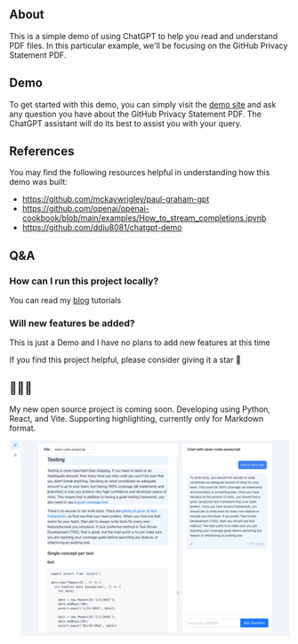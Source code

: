 ## About

This is a simple demo of using ChatGPT to help you read and understand PDF files. In this particular example, we'll be focusing on the GitHub Privacy Statement PDF.

## Demo

To get started with this demo, you can simply visit the [demo site](https://chatpdf-demo.alanwang.site/) and ask any question you have about the GitHub Privacy Statement PDF. The ChatGPT assistant will do its best to assist you with your query.

## References

You may find the following resources helpful in understanding how this demo was built:

- https://github.com/mckaywrigley/paul-graham-gpt
- https://github.com/openai/openai-cookbook/blob/main/examples/How_to_stream_completions.ipynb
- https://github.com/ddiu8081/chatgpt-demo

## Q&A

### How can I run this project locally?

You can read my [blog](https://www.alanwang.site/en/blog/chatgpt-pdf#how-to-run-demo-locally) tutorials

### Will new features be added?

This is just a Demo and I have no plans to add new features at this time

If you find this project helpful, please consider giving it a star 🌟

## 🎉🎉🎉

My new open source project is coming soon. Developing using Python, React, and Vite. Supporting highlighting, currently only for Markdown format.

![chat-markdown](https://raw.githubusercontent.com/3Alan/images/master/img/20230330010115.png)
